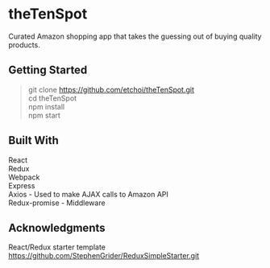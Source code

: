 # theTenSpot

Curated Amazon shopping app that takes the guessing out of buying quality products.


## Getting Started

> git clone https://github.com/etchoi/theTenSpot.git  
> cd theTenSpot  
> npm install  
> npm start  

## Built With

React  
Redux  
Webpack  
Express  
Axios - Used to make AJAX calls to Amazon API  
Redux-promise - Middleware


## Acknowledgments

React/Redux starter template https://github.com/StephenGrider/ReduxSimpleStarter.git  
